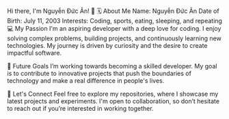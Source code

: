 Hi there, I'm Nguyễn Đức Ân! 👋
🗓️ About Me
Name: Nguyễn Đức Ân
Date of Birth: July 11, 2003
Interests: Coding, sports, eating, sleeping, and repeating
💻 My Passion
I'm an aspiring developer with a deep love for coding. I enjoy solving complex problems, building projects, and continuously learning new technologies. My journey is driven by curiosity and the desire to create impactful software.

🎯 Future Goals
I’m working towards becoming a skilled developer. My goal is to contribute to innovative projects that push the boundaries of technology and make a real difference in people's lives.

🤝 Let's Connect
Feel free to explore my repositories, where I showcase my latest projects and experiments.
I'm open to collaboration, so don’t hesitate to reach out if you’re interested in working together.
